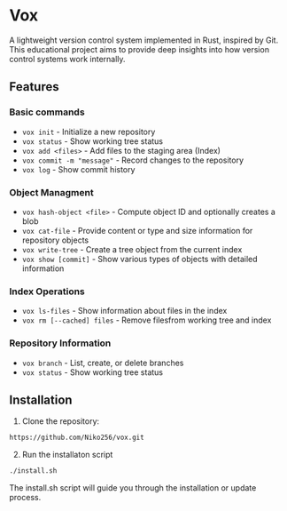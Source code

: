 # Vox

A lightweight version control system implemented in Rust, inspired by Git. This educational project aims to provide deep insights into how version control systems work internally.

## Features

### Basic commands
- `vox init` - Initialize a new repository
- `vox status` - Show working tree status
- `vox add <files>` - Add files to the staging area (Index)
- `vox commit -m "message"` - Record changes to the repository
- `vox log` - Show commit history

### Object Managment
- `vox hash-object <file>` - Compute object ID and optionally creates a blob
- `vox cat-file` - Provide content or type and size information for repository objects
- `vox write-tree` - Create a tree object from the current index
- `vox show [commit]` - Show various types of objects with detailed information

### Index Operations
- `vox ls-files` - Show information about files in the index
- `vox rm [--cached] files` - Remove filesfrom working tree and index

### Repository Information
- `vox branch` - List, create, or delete branches
- `vox status` - Show working tree status

## Installation

1. Clone the repository:

```bash
https://github.com/Niko256/vox.git
```
2. Run the installaton script

```bash
./install.sh
```
The install.sh script will guide you through the installation or update process.
